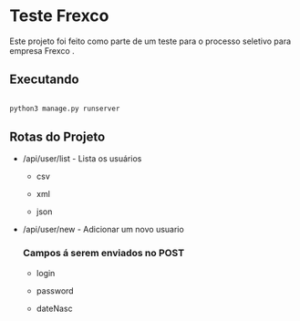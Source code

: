 
# Teste Frexco

Este projeto foi feito como parte de um teste para o processo seletivo para empresa Frexco .

## Executando

```bash

python3 manage.py runserver

```

## Rotas do Projeto


- /api/user/list - Lista os usuários

	- csv

	- xml

	- json

- /api/user/new - Adicionar um novo usuario

  

	### Campos á serem enviados no POST

  

	- login

	- password

	- dateNasc
